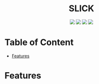 <div align="center">
    <h1>SLICK</h1>
    <img href="https://nodejs.org" src="https://img.shields.io/badge/Node-60f77a?style=flat&logo=nodedotjs" />
    <img href="https://expressjs.com" src="https://img.shields.io/badge/ExpressJS-0e5421?style=flat&logo=express" />
    <img href="https://nextjs.org" src="https://img.shields.io/badge/NextJS-000000?style=flat&logo=nextdotjs" />
    <img href="https://react.dev" src="https://img.shields.io/badge/ReactJS-5e5cf2?style=flat&logo=react" />
</div>

# Table of Content

- [Features](#features)

# Features
